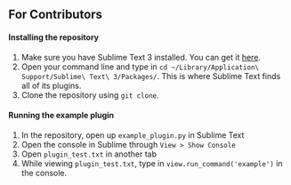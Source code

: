 ## For Contributors

#### Installing the repository
1. Make sure you have Sublime Text 3 installed. You can get it [here](https://www.sublimetext.com/3).
2. Open your command line and type in `cd ~/Library/Application\ Support/Sublime\ Text\ 3/Packages/`. This is where Sublime Text finds all of its plugins.
3. Clone the repository using `git clone`. 

#### Running the example plugin
1. In the repository, open up `example_plugin.py` in Sublime Text
2. Open the console in Sublime through `View > Show Console`
3. Open `plugin_test.txt` in another tab
4. While viewing `plugin_test.txt`, type in `view.run_command('example')` in the console.